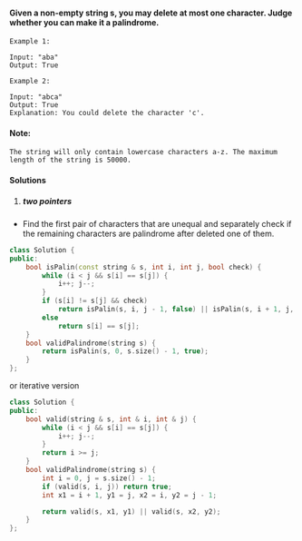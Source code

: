 #### Given a non-empty string s, you may delete at most one character. Judge whether you can make it a palindrome.

```
Example 1:

Input: "aba"
Output: True

Example 2:

Input: "abca"
Output: True
Explanation: You could delete the character 'c'.
```

#### Note:

    The string will only contain lowercase characters a-z. The maximum length of the string is 50000.

#### Solutions

1. ##### two pointers

- Find the first pair of characters that are unequal and separately check if the remaining characters are palindrome after deleted one of them.

```cpp
class Solution {
public:
    bool isPalin(const string & s, int i, int j, bool check) {
        while (i < j && s[i] == s[j]) {
            i++; j--;
        }
        if (s[i] != s[j] && check)
            return isPalin(s, i, j - 1, false) || isPalin(s, i + 1, j, false);
        else
            return s[i] == s[j];
    }
    bool validPalindrome(string s) {
        return isPalin(s, 0, s.size() - 1, true);
    }
};
```

or iterative version

```cpp
class Solution {
public:
    bool valid(string & s, int & i, int & j) {
        while (i < j && s[i] == s[j]) {
            i++; j--;
        }
        return i >= j;
    }
    bool validPalindrome(string s) {
        int i = 0, j = s.size() - 1;
        if (valid(s, i, j)) return true;
        int x1 = i + 1, y1 = j, x2 = i, y2 = j - 1;

        return valid(s, x1, y1) || valid(s, x2, y2);
    }
};
```